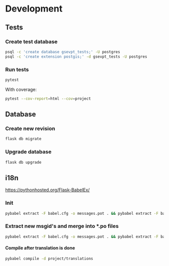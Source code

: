 # Development

## Tests

### Create test database

```sh
psql -c 'create database gsevpt_tests;' -U postgres
psql -c 'create extension postgis;' -d gsevpt_tests -U postgres
```

### Run tests

```sh
pytest
```

With coverage:

```sh
pytest --cov-report=html --cov=project
```

## Database

### Create new revision

```sh
flask db migrate
```

### Upgrade database

```sh
flask db upgrade
```

## i18n

<https://pythonhosted.org/Flask-BabelEx/>

### Init

```sh
pybabel extract -F babel.cfg -o messages.pot . && pybabel extract -F babel.cfg -k lazy_gettext -o messages.pot . && pybabel init -i messages.pot -d project/translations -l de
```

### Extract new msgid's and merge into *.po files

```sh
pybabel extract -F babel.cfg -o messages.pot . && pybabel extract -F babel.cfg -k lazy_gettext -o messages.pot . && pybabel update -i messages.pot -d project/translations
```

#### Compile after translation is done

```sh
pybabel compile -d project/translations
```
